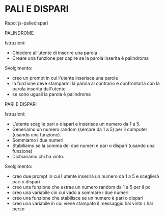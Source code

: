 PALI E DISPARI
===
Repo: js-paliedispari

PALINDROME

Istruzioni:
- Chiedere all’utente di inserire una parola
- Creare una funzione per capire se la parola inserita è palindroma

Svolgimento:
- creo un prompt in cui l'utente inserisce una parola
- la funzione deve stamparmi la parola al contrario e confrontarla con la parola inserita dall'utente
- se sono uguali la parola è palindroma

PARI E DISPARI

Istruzioni: 
- L’utente sceglie pari o dispari e inserisce un numero da 1 a 5.
- Generiamo un numero random (sempre da 1 a 5) per il computer (usando una funzione).
- Sommiamo i due numeri
- Stabiliamo se la somma dei due numeri è pari o dispari (usando una funzione)
- Dichiariamo chi ha vinto.

Svolgimento:
- creo due prompt in cui l'utente inserirà un numero da 1 a 5 e sceglierà pari o dispari
- creo una funzione che estrae un numero random da 1 a 5 per il pc
- creo una variabile cin cui vado a sommare i due numeri
- creo una funzione che stabilisce se un numero è pari o dispari
- creo una variabile in cui viene stampato il messaggio hai vinto / hai perso